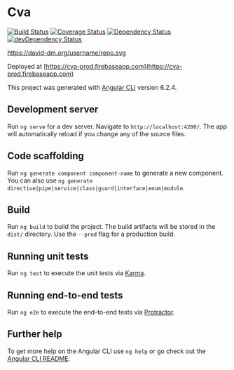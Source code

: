 # Cva

[![Build Status](https://travis-ci.org/holyjim/cva.svg?branch=master)](https://travis-ci.org/holyjim/cva)
[![Coverage Status](https://coveralls.io/repos/github/holyjim/cva/badge.svg?branch=master)](https://coveralls.io/github/holyjim/cva?branch=task%2Fsetup-code-base)
[![Dependency Status](https://david-dm.org/holyjim/cva.svg)](https://david-dm.org/holyjim/cva)
[![devDependency Status](https://david-dm.org/holyjim/cva/dev-status.svg)](https://david-dm.org/holyjim/cva?type=dev)

https://david-dm.org/username/repo.svg

Deployed at [https://cva-prod.firebaseapp.com](https://cva-prod.firebaseapp.com)

This project was generated with [Angular CLI](https://github.com/angular/angular-cli) version 6.2.4.

## Development server

Run `ng serve` for a dev server. Navigate to `http://localhost:4200/`. The app will automatically reload if you change any of the source files.

## Code scaffolding

Run `ng generate component component-name` to generate a new component. You can also use `ng generate directive|pipe|service|class|guard|interface|enum|module`.

## Build

Run `ng build` to build the project. The build artifacts will be stored in the `dist/` directory. Use the `--prod` flag for a production build.

## Running unit tests

Run `ng test` to execute the unit tests via [Karma](https://karma-runner.github.io).

## Running end-to-end tests

Run `ng e2e` to execute the end-to-end tests via [Protractor](http://www.protractortest.org/).

## Further help

To get more help on the Angular CLI use `ng help` or go check out the [Angular CLI README](https://github.com/angular/angular-cli/blob/master/README.md).
